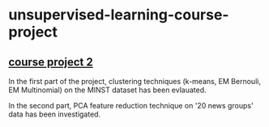 # unsupervised-learning-course-project
## [course project 2](http://ce.sharif.edu/courses/94-95/1/ce717-2/index.php/section/assignments/file/assignments)

In the first part of the project, clustering techniques (k-means, EM Bernouli, EM Multinomial) on the MINST dataset has been evlauated. 

In the second part, PCA feature reduction technique on '20 news groups' data has been investigated.

